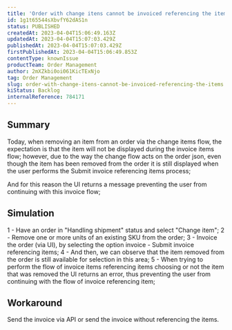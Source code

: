 ```yaml
---
title: 'Order with change itens cannot be invoiced referencing the items'
id: 1g1t65544sXbvfY62dAS1n
status: PUBLISHED
createdAt: 2023-04-04T15:06:49.163Z
updatedAt: 2023-04-04T15:07:03.429Z
publishedAt: 2023-04-04T15:07:03.429Z
firstPublishedAt: 2023-04-04T15:06:49.853Z
contentType: knownIssue
productTeam: Order Management
author: 2mXZkbi0oi061KicTExNjo
tag: Order Management
slug: order-with-change-itens-cannot-be-invoiced-referencing-the-items
kiStatus: Backlog
internalReference: 784171
---
```


## Summary



Today, when removing an item from an order via the change items flow, the expectation is that the item will not be displayed during the invoice items flow;
however, due to the way the change flow acts on the order json, even though the item has been removed from the order it is still displayed when the user performs the Submit invoice referencing items process;

And for this reason the UI returns a message preventing the user from continuing with this invoice flow;


##

## Simulation


1 - Have an order in "Handling shipment" status and select "Change item";
2 - Remove one or more units of an existing SKU from the order;
3 - Invoice the order (via UI), by selecting the option invoice - Submit invoice referencing items;
4 - And then, we can observe that the item removed from the order is still available for selection in this area;
5 - When trying to perform the flow of invoice items referencing items choosing or not the item that was removed the UI returns an error, thus preventing the user from continuing with the flow of invoice referencing item;



##

## Workaround



Send the invoice via API or send the invoice without referencing the items.





